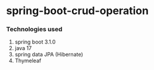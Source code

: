 # spring-boot-crud-operation

### Technologies used
1. spring boot 3.1.0
2. java 17
3. spring data JPA (Hibernate)
4. Thymeleaf
